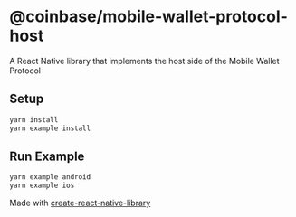 # @coinbase/mobile-wallet-protocol-host

A React Native library that implements the host side of the Mobile Wallet Protocol

## Setup
```sh
yarn install
yarn example install
```

## Run Example
```sh
yarn example android
yarn example ios
```

Made with [create-react-native-library](https://github.com/callstack/react-native-builder-bob)

